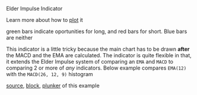 Elder Impulse Indicator

Learn more about how to [plot](http://stockcharts.com/school/doku.php?id=chart_school:chart_analysis:elder_impulse_system) it

green bars indicate oportunities for long, and red bars for short. Blue bars are neither

This indicator is a little tricky because the main chart has to be drawn **after** the MACD and the EMA are calculated. The indicator is quite flexible in that, it extends the Elder Impulse system of comparing an `EMA` and `MACD` to comparing 2 or more of *any* indicators. Below example compares `EMA(12)` with the `MACD(26, 12, 9)` histogram

[source](https://github.com/mahanteshsc/react-stockcharts/blob/master/docs/lib/charts/OHLCChartWithElderImpulseIndicator.jsx), [block](http://bl.ocks.org/rrag/d26ef33a49317e2841c9), [plunker](http://plnkr.co/edit/gist:d26ef33a49317e2841c9?p=preview) of this example
